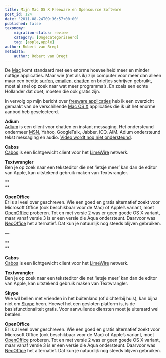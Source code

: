 ```yaml
---
title: Mijn Mac OS X Freeware en Opensource Software
post_id: 124
date: '2011-08-24T09:36:57+00:00'
published: false
taxonomy:
    migration-status: review
    category: [Ongecategoriseerd]
    tag: [apple,apple]
author: Robert van Bregt
metadata:
    author: Robert van Bregt
---
```

De [Mac](http://www.apple.com/nl/mac/) komt standaard met een enorme hoeveelheid meer en minder nuttige applicaties. Maar wie (net als ik) zijn computer voor meer dan alleen maar een beetje [surfen](http://www.apple.com/nl/macosx/features/safari.html), [emailen](http://www.apple.com/nl/macosx/features/mail.html), [chatten](http://www.apple.com/nl/macosx/features/ichat.html) en briefjes schrijven gebruikt, moet al snel op zoek naar wat meer programma’s. En zoals een echte Hollander dat doet, moeten die ook gratis zijn.

In vervolg op mijn bericht over [freeware applicaties](http://breggologisch.wordpress.com/2008/02/27/meer-freeware-applicaties-voor-de-mac/) heb ik een overzicht gemaakt van de verschillende [Mac OS X](http://www.apple.com/nl/macosx/) applicaties die ik uit het enorme aanbod heb geselecteerd.

**Adium**  
[Adium](http://www.adiumx.com/) is een client voor chatten en instant messaging. Het ondersteund ondermeer [MSN](http://en.wikipedia.org/wiki/.NET_Messenger_Service), Yahoo, GoogleTalk, Jabber, ICQ, AIM. Adium ondersteund tekst messaging en audio. [Video wordt nog niet ondersteund](http://trac.adiumx.com/wiki/VoiceAndVideo).

**Cabos**  
[Cabos](http://cabos.sourceforge.jp) is een lichtgewicht client voor het [LimeWire](http://nl.wikipedia.org/wiki/LimeWire) netwerk.

**Textwrangler**  
 Ben je op zoek naar een teksteditor die net ‘ietsje meer’ kan dan de editor van Apple, kan uitstekend gebruik maken van Textwrangler.

**  
**

**OpenOffice**  
 Er is al veel over geschreven. Wie een goed en gratis alternatief zoekt voor Microsoft Office (ook beschikbaar voor de Mac) of Apple’s variant, moet [OpenOffice](http://nl.openoffice.org/) proberen. Tot en met versie 2 was er geen goede OS X variant, maar vanaf versie 3 is er een versie die Aqua ondersteunt. Daarvoor was [NeoOffice](http://www.neooffice.org/neojava/nl/) het alternatief. Dat kun je natuurlijk nog steeds blijven gebruiken.

—

**  
**

**Cabos**  
[Cabos](http://cabos.sourceforge.jp) is een lichtgewicht client voor het [LimeWire](http://nl.wikipedia.org/wiki/LimeWire) netwerk.

**Textwrangler**  
 Ben je op zoek naar een teksteditor die net ‘ietsje meer’ kan dan de editor van Apple, kan uitstekend gebruik maken van Textwrangler.

**Skype**  
 Wie wil bellen met vrienden in het buitenland (of dichterbij huis), kan bijna niet om [Skype](http://www.skype.com) heen. Hoewel het een gesloten platform is, is de basisfunctionaliteit gratis. Voor aanvullende diensten moet je uiteraard wel betalen.

**OpenOffice**  
 Er is al veel over geschreven. Wie een goed en gratis alternatief zoekt voor Microsoft Office (ook beschikbaar voor de Mac) of Apple’s variant, moet [OpenOffice](http://nl.openoffice.org/) proberen. Tot en met versie 2 was er geen goede OS X variant, maar vanaf versie 3 is er een versie die Aqua ondersteunt. Daarvoor was [NeoOffice](http://www.neooffice.org/neojava/nl/) het alternatief. Dat kun je natuurlijk nog steeds blijven gebruiken.